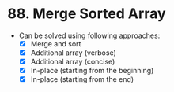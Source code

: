 # 88. Merge Sorted Array
- Can be solved using following approaches:
	- [X] Merge and sort
	- [X] Additional array (verbose)
	- [X] Additional array (concise)
	- [X] In-place (starting from the beginning)
	- [X] In-place (starting from the end)
